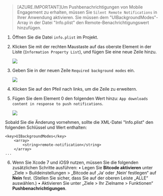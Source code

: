 > [AZURE.IMPORTANT]Um Pushbenachrichtigungen von Mobile Engagement zu erhalten, müssen Sie `Silent Remote Notifications` in Ihrer Anwendung aktivieren. Sie müssen dem "UIBackgroundModes"-Array in der Datei "Info.plist" den Remote-Benachrichtigungswert hinzufügen.

1. Öffnen Sie die Datei `info.plist` im Projekt.
2. Klicken Sie mit der rechten Maustaste auf das oberste Element in der Liste (`Information Property List`), und fügen Sie eine neue Zeile hinzu.

	![][1]

3. Geben Sie in der neuen Zeile `Required background modes` ein.

	![][2]

4. Klicken Sie auf den Pfeil nach links, um die Zeile zu erweitern.
5. Fügen Sie dem Element 0 den folgenden Wert hinzu: `App downloads content in response to push notifications`.

	![][3]

Sobald Sie die Änderung vornehmen, sollte die XML-Datei "Info.plist" den folgenden Schlüssel und Wert enthalten:

    <key>UIBackgroundModes</key>
        <array>
            <string>remote-notification</string>
        </array>
    ...
    
6. Wenn Sie Xcode 7 und iOS9 nutzen, müssen Sie die folgenden zusätzlichen Schritte ausführen: • Legen Sie **Bitcode aktivieren** unter „Ziele > Buildeinstellungen > „Bitcode auf ‚Ja‘ oder ‚Nein‘ festlegen“ auf **Nein** fest. (Stellen Sie sicher, dass Sie auf der oberen Leiste „ALLE“ auswählen.) • Aktivieren Sie unter „Ziele > Ihr Zielname > Funktionen“ **Pushbenachrichtigungen**.

<!-- Images. -->
[1]: ./media/mobile-engagement-ios-silent-push/xcode-plist-add-silent-push1.png
[2]: ./media/mobile-engagement-ios-silent-push/xcode-plist-add-silent-push2.png
[3]: ./media/mobile-engagement-ios-silent-push/xcode-plist-add-silent-push3.png

<!---HONumber=Sept15_HO3-->